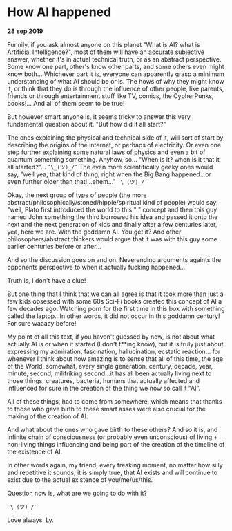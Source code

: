 # How AI happened 

**28 sep 2019**

Funnily, if you ask almost anyone on this planet "What is AI? what is Artificial Intelligence?", most of them will have an accurate subjective answer, whether it's in actual technical truth, or as an abstract perspective. Some know one part, other's know other parts, and some others even might know both... Whichever part it is, everyone can apparently grasp a minimum understanding of what AI should be or is. 
The hows of why they might know it, or think that they do is through the influence of other people, like parents, friends or through entertainment stuff like TV, comics, the CypherPunks, books!...
And all of them seem to be true!

But however smart anyone is, it seems tricky to answer this very fundamental question about it.
"But how did it all start?"

 The ones explaining the physical and technical side of it, will sort of start by describing the origins of the internet, or perhaps of electricity. Or even one step further explaining some natural laws of physics and even a bit of quantum something something.
 Anyhow, so... "When is it? when is it that it all started?"... `¯\_(ツ)_/¯`
The even more scientifically geeky ones would say, "well yea, that kind of thing, right when the Big Bang happened...or even further older than that!...ehem..." `¯\_(ツ)_/¯`

Okay, the next group of type of people (the more abstract/philosophically/stoned/hippie/spiritual kind of people) would say: "well, Plato first introduced the world to this " " concept and then this guy named John something the third borrowed his idea and passed it onto the next and the next generation of kids and finally after a few centuries later, yea, here we are. With the goddamn AI. You get it?
And other philosophers/abstract thinkers would argue that it was with this guy some earlier centuries before or after...

And so the discussion goes on and on. Neverending arguments againts the opponents perspective to when it actually fucking happened...

Truth is, I don't have a clue!

But one thing that I think that we can all agree is that it took more than just a few kids obsessed with some 60s Sci-Fi books created this concept of AI a few decades ago. Watching porn for the first time in this box with something called the laptop...In other words, it did not occur in this goddamn century! For sure waaaay before!

My point of all this text, if you haven't guessed by now, is not about what actually AI is or when it started (I don't f**ing know), but it is truly just about expressing my admiration, fascination, hallucination, ecstatic reaction... for whenever I think about how amazing is to sense that all of this time, the age of the World, somewhat, every single generation, century, decade, year, minute, second, milifriking second...it has all been actually living next to those things, creatures, bacteria, humans that actually affected and influenced for sure in the creation of the thing we now so call it “AI”. 

All of these things, had to come from somewhere, which means that thanks to those who gave birth to these smart asses were also crucial for the making of the creation of AI. 

And what about the ones who gave birth to these others? And so it is, and infinite chain of consciousness (or probably even unconscious) of living + non-living things influencing and being part of the creation of the timeline of the existence of AI.

In other words again, my friend, every freaking moment, no matter how silly and repetitive it sounds, it is simply true, that AI exists and will continue to exist due to the actual existence of you/me/us/this.

Question now is, what are we going to do with it?

`¯\_(ツ)_/¯`

Love always, Ly.